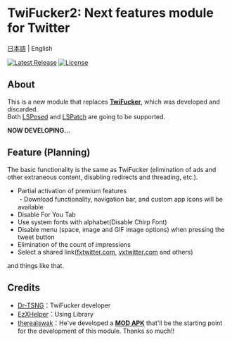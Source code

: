 # TwiFucker2: Next features module for Twitter

[日本語](README.md) | English

[![Latest Release](https://img.shields.io/github/v/release/soralis0912/TwiFucker2?label=latest)](https://github.com/Chipppppppppp/soralis0912/TwiFucker2/latest)
[![License](https://img.shields.io/badge/License-MIT-yellow.svg)](https://github.com/soralis0912/TwiFucker2/blob/master/LICENSE)

## About
This is a new module that replaces [**TwiFucker**](https://github.com/Dr-TSNG/TwiFucker), which was developed and discarded.  
Both [LSPosed](https://github.com/LSPosed/LSPosed) and [LSPatch](https://github.com/LSPosed/LSPatch) are going to be supported.

**NOW DEVELOPING…**

## Feature (Planning)
The basic functionality is the same as TwiFucker (elimination of ads and other extraneous content, disabling redirects and threading, etc.).
- Partial activation of premium features  
  ・Download functionality, navigation bar, and custom app icons will be available
- Disable For You Tab
- Use system fonts with alphabet(Disable Chirp Font)
- Disable menu (space, image and GIF image options) when pressing the tweet button
- Elimination of the count of impressions
- Select a shared link([fxtwitter.com](https://github.com/FixTweet/FxTwitter), [vxtwitter.com](https://github.com/dylanpdx/BetterTwitFix) and others)

and things like that.

<!--
## Report Problem
If you find any new bugs or fixes, please report them [here](https://github.com/soralis0912/TwiFucker2/issues/new/choose).
-->

## Credits
- [Dr-TSNG](https://github.com/Dr-TSNG)：TwiFucker developer
- [EzXHelper](https://github.com/KyuubiRan/EzXHelper)：Using Library
- [therealswak](https://t.me/therealswak)：He've developed a [**MOD APK**](https://t.me/TwiFuckerDiscussion/26250) that'll be the starting point for the development of this module. Thanks so much!!
